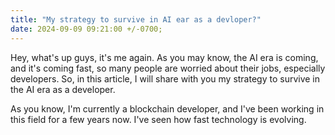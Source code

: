 ```yaml
---
title: "My strategy to survive in AI ear as a devloper?"
date: 2024-09-09 09:21:00 +/-0700;
---
```


Hey, what's up guys, it's me again. As you may know, the AI era is coming, and it's coming fast, so many people are worried about their jobs, especially developers. So, in this article, I will share with you my strategy to survive in the AI era as a developer.

As you know, I'm currently a blockchain developer, and I've been working in this field for a few years now. I've seen how fast technology is evolving.
